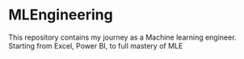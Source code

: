 # MLEngineering
This repository contains my journey as a Machine learning engineer. Starting from Excel, Power BI, to full mastery of MLE
